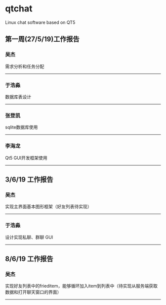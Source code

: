 # qtchat
Linux chat software based on QT5

## 第一周(27/5/19)工作报告
### 吴杰
需求分析和任务分配
***
### 于浩淼
数据库表设计
***

### 张登凯
sqlite数据库使用
***

### 李海龙
Qt5 GUI开发框架使用
***

## 3/6/19 工作报告
### 吴杰
实现主界面基本图形框架（好友列表待实现）
***
### 于浩淼
设计实现私聊、群聊 GUI
***

## 8/6/19 工作报告
### 吴杰
实现好友列表中的frieditem，能够循环加入item到列表中（待实现从服务端获取数据和打开聊天窗口的界面）
***
